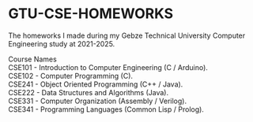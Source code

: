 # GTU-CSE-HOMEWORKS

The homeworks I made during my Gebze Technical University Computer Engineering study at 2021-2025.

Course Names <br />
CSE101 - Introduction to Computer Engineering (C / Arduino). <br />
CSE102 - Computer Programming (C). <br />
CSE241 - Object Oriented Programming (C++ / Java). <br />
CSE222 - Data Structures and Algorithms (Java). <br />
CSE331 - Computer Organization (Assembly / Verilog). <br />
CSE341 - Programming Languages (Common Lisp / Prolog). <br />

